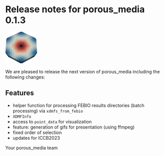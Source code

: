 # Release notes for porous_media 0.1.3
![porous_media](https://github.com/matthiaskoenig/porous_media/raw/main/docs/images/favicon/porous_media-100x100-300dpi.png)

We are pleased to release the next version of porous_media including the 
following changes:

## Features
- helper function for processing FEBIO results directories (batch processing) via `xdmfs_from_febio`
- `XDMFInfo`
- access to `point_data` for visualization
- feature: generation of gifs for presentation (using ffmpeg)
- fixed order of selection
- updates for ICCB2023

Your porous_media team
